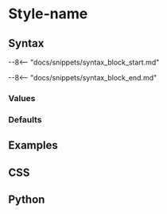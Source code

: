 <!-- This is the template file for a CSS style reference page. -->

# Style-name

<!-- Short description of what the style does, without syntax details or anything.
One or two sentences is typically enough. -->

## Syntax

--8<-- "docs/snippets/syntax_block_start.md"
<!--
Formal syntax description of the style
style-name: <a href="../../css_types/type_one">&lt;type-one&gt;</a>;
-->
--8<-- "docs/snippets/syntax_block_end.md"

<!-- Description of what the style uses the types/values for. -->

### Values

<!--
For enum-like styles that don't warrant a dedicated type.
-->

### Defaults

<!-- If necessary, make note of the default values here.
Otherwise, delete this section.
E.g., `border` contains this section. -->

## Examples

<!--
Short description of the first example.

=== "Output"

    ```{.textual path="docs/examples/styles/style.py"}
    ```

=== "style.py"

    ```py
    --8<-- "docs/examples/styles/style.py"
    ```

=== "style.css"

    ```sass
    --8<-- "docs/examples/styles/style.css"
    ```
-->

<!--
Short description of the second example.
(If only one example is given, make sure the section is called "Example" and not "Examples".)

=== "Output"

    ```{.textual path="docs/examples/styles/style.py"}
    ```

=== "style.py"

    ```py
    --8<-- "docs/examples/styles/style.py"
    ```

=== "style.css"

    ```sass
    --8<-- "docs/examples/styles/style.css"
    ```

-->

<!-- ... -->

## CSS

<!--
The CSS syntax for the rule definitions.
Include comments when relevant.
Include all variations.
List all values, if possible and sensible.

```sass
rule-name: value1
rule-name: value2
rule-name: different-syntax-value shown-here

rule-name-variant: value3
rule-name-variant: value4
```

-->

## Python

<!--
The Python syntax for the style definitions.
Copy the same examples as the ones shown in the CSS above.

If the programmatic way of setting the property differs significantly from the CSS way, make note of that here.

```py
widget.styles.property_name = value1
widget.styles.property_name = value2
widget.styles.property_name = (different_syntax_value, shown_here)

widget.styles.property_name_variant = value3
widget.styles.property_name_variant = value4
```

-->
